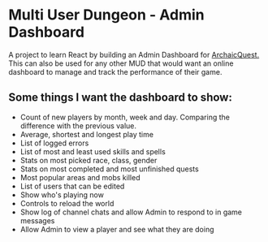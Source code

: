 # Multi User Dungeon - Admin Dashboard

A project to learn React by building an Admin Dashboard for <a href="https://github.com/LiamKenneth/ArchaicQuest">ArchaicQuest.</a> This can also be used for any other MUD that would want an online dashboard to manage and track the performance of their game.

## Some things I want the dashboard to show:

* Count of new players by month, week and day. Comparing the difference with the previous value.
* Average, shortest and longest play time
* List of logged errors
* List of most and least used skills and spells
* Stats on most picked race, class, gender
* Stats on most completed and most unfinished quests
* Most popular areas and mobs killed
* List of users that can be edited
* Show who's playing now
* Controls to reload the world 
* Show log of channel chats and allow Admin to respond to in game messages
* Allow Admin to view a player and see what they are doing

